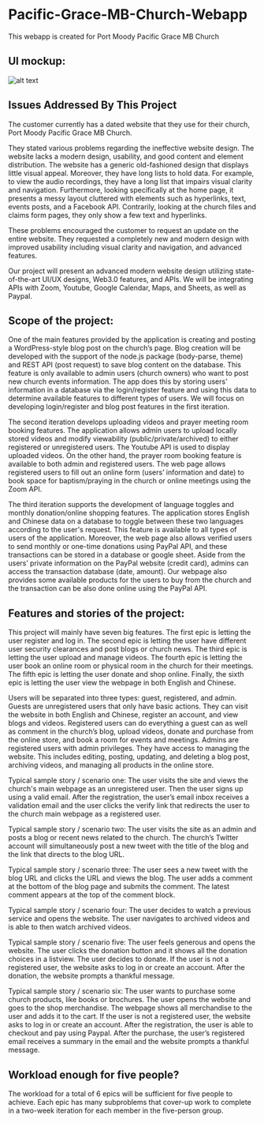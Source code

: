 # Pacific-Grace-MB-Church-Webapp
This webapp is created for Port Moody Pacific Grace MB Church

## UI mockup:
![alt text](https://github.com/greedynamic/276_indivAssmnts/blob/main/MockupUI.jpeg)

## Issues Addressed By This Project

The customer currently has a dated website that they use for their church, Port Moody Pacific Grace MB Church.

They stated various problems regarding the ineffective website design. The website lacks a modern design, usability, and good content and element distribution. The website has a generic old-fashioned design that displays little visual appeal. Moreover, they have long lists to hold data. For example, to view the audio recordings, they have a long list that impairs visual clarity and navigation. Furthermore, looking specifically at the home page, it presents a messy layout cluttered with elements such as hyperlinks, text, events posts, and a Facebook API. Contrarily, looking at the church files and claims form pages, they only show a few text and hyperlinks. 

These problems encouraged the customer to request an update on the entire website. They requested a completely new and modern design with improved usability including visual clarity and navigation, and advanced features.
 
Our project will present an advanced modern website design utilizing state-of-the-art UI/UX designs, Web3.0 features, and APIs. We will be integrating APIs with Zoom, Youtube, Google Calendar, Maps, and Sheets, as well as Paypal.


## Scope of the project:

One of the main features provided by the application is creating and posting a WordPress-style blog post on the church’s page. Blog creation will be developed with the support of the node.js package (body-parse, theme) and REST API (post request) to save blog content on the database. This feature is only available to admin users (church owners) who want to post new church events information. The app does this by storing users' information in a database via the login/register feature and using this data to determine available features to different types of users. We will focus on developing login/register and blog post features in the first iteration. 

The second iteration develops uploading videos and prayer meeting room booking features. The application allows admin users to upload locally stored videos and modify viewability (public/private/archived) to either registered or unregistered users. The Youtube API is used to display uploaded videos. On the other hand, the prayer room booking feature is available to both admin and registered users. The web page allows registered users to fill out an online form (users’ information and date) to book space for baptism/praying in the church or online meetings using the Zoom API. 

The third iteration supports the development of language toggles and monthly donation/online shopping features. The application stores English and Chinese data on a database to toggle between these two languages according to the user's request. This feature is available to all types of users of the application. Moreover, the web page also allows verified users to send monthly or one-time donations using PayPal API, and these transactions can be stored in a database or google sheet. Aside from the users’ private information on the PayPal website (credit card), admins can access the transaction database (date, amount). Our webpage also provides some available products for the users to buy from the church and the transaction can be also done online using the PayPal API.

## Features and stories of the project:
 
This project will mainly have seven big features. The first epic is letting the user register and log in. The second epic is letting the user have different user security clearances and post blogs or church news. The third epic is letting the user upload and manage videos. The fourth epic is letting the user book an online room or physical room in the church for their meetings. The fifth epic is letting the user donate and shop online. Finally, the sixth epic is letting the user view the webpage in both English and Chinese. 

Users will be separated into three types: guest, registered, and admin. Guests are unregistered users that only have basic actions. They can visit the website in both English and Chinese, register an account, and view blogs and videos. Registered users can do everything a guest can as well as comment in the church’s blog, upload videos, donate and purchase from the online store, and book a room for events and meetings. Admins are registered users with admin privileges. They have access to managing the website. This includes editing, posting, updating, and deleting a blog post, archiving videos, and managing all products in the online store.

Typical sample story / scenario one:
	The user visits the site and views the church's main webpage as an unregistered user. Then the user signs up using a valid email. After the registration, the user’s email inbox receives a validation email and the user clicks the verify link that redirects the user to the church main webpage as a registered user.

Typical sample story / scenario two:
The user visits the site as an admin and posts a blog or recent news related to the church. The church’s Twitter account will simultaneously post a new tweet with the title of the blog and the link that directs to the blog URL.	

Typical sample story / scenario three:
	The user sees a new tweet with the blog URL and clicks the URL and views the blog. The user adds a comment at the bottom of the blog page and submits the comment. The latest comment appears at the top of the comment block.

Typical sample story / scenario four:
	The user decides to watch a previous service and opens the website. The user navigates to archived videos and is able to then watch archived videos. 

Typical sample story / scenario five:
The user feels generous and opens the website. The user clicks the donation button and it shows all the donation choices in a listview. The user decides to donate. If the user is not a registered user, the website asks to log in or create an account. After the donation, the website prompts a thankful message.	

Typical sample story / scenario six:
The user wants to purchase some church products, like books or brochures. The user opens the website and goes to the shop merchandise. The webpage shows all merchandise to the user and adds it to the cart. If the user is not a registered user, the website asks to log in or create an account. After the registration, the user is able to checkout and pay using Paypal. After the purchase, the user’s registered email receives a summary in the email and the website prompts a thankful message. 

## Workload enough for five people?

The workload for a total of 6 epics will be sufficient for five people to achieve. Each epic has many subproblems that cover-up work to complete in a two-week iteration for each member in the five-person group. 



